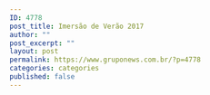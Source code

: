 ```yaml
---
ID: 4778
post_title: Imersão de Verão 2017
author: ""
post_excerpt: ""
layout: post
permalink: https://www.gruponews.com.br/?p=4778
categories: categories
published: false
---
```

&nbsp;

&nbsp;